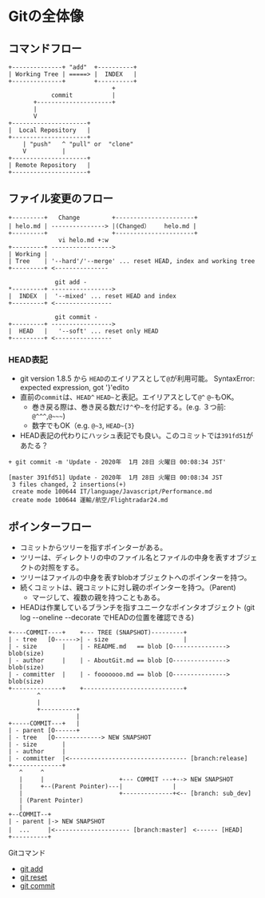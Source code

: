 # Gitの全体像

## コマンドフロー
```
+--------------+ "add"  +----------+
| Working Tree | =====> |  INDEX   |
+--------------+        +----------+
                             +
            commit           |
       +---------------------+
       |
       V
+---------------------+
|  Local Repository   |
+---------------------+
    | "push"   ^ "pull" or  "clone"
    V          |
+---------------------+
| Remote Repository   |
+---------------------+

```
## ファイル変更のフロー
```
+---------+   Change         +----------------------+
| helo.md | ---------------> |(Changed）    helo.md |
+---------+                  +----------------------+
              vi helo.md +:w
+---------+ ----------------->
| Working |
| Tree    | '--hard'/'--merge' ... reset HEAD, index and working tree 
+---------+ <---------------

             git add -
*---------+ ----------------->
|  INDEX  |  '--mixed' ... reset HEAD and index
+---------+ <----------------

             git commit -
+---------+ ----------------->
|  HEAD   |   '--soft' ... reset only HEAD
+---------+ <----------------

```

### HEAD表記
- git version 1.8.5 から `HEAD`のエイリアスとして`@`が利用可能。
SyntaxError: expected expression, got '}'edito
- 直前の`commit`は、`HEAD^` `HEAD~`と表記。エイリアスとして`@^` `@~`もOK。
  - 巻き戻る際は、巻き戻る数だけ`^`や`~`を付記する。(e.g. ３つ前: `@^^^`,`@~~~`)
  - 数字でもOK（e.g. `@~3`, `HEAD~{3}`
- HEAD表記の代わりにハッシュ表記でも良い。このコミットでは`391fd51`があたる？

```
+ git commit -m 'Update - 2020年  1月 28日 火曜日 00:08:34 JST'

[master 391fd51] Update - 2020年  1月 28日 火曜日 00:08:34 JST
 3 files changed, 2 insertions(+)
 create mode 100644 IT/language/Javascript/Performance.md
 create mode 100644 運輸/航空/Flightradar24.md
```
 
 
## ポインターフロー
-  コミットからツリーを指すポインターがある。
-  ツリーは、ディレクトリの中のファイル名とファイルの中身を表すオブジェクトの対照をする。
-  ツリーはファイルの中身を表すblobオブジェクトへのポインターを持つ。
-  続くコミットは、親コミットに対し親のポインターを持つ。（Parent)
   - マージして、複数の親を持つこともある。
- HEADは作業しているブランチを指すユニークなポインタオブジェクト (git log --oneline --decorate でHEADの位置を確認できる)


```
+----COMMIT----+    +--- TREE (SNAPSHOT)---------+
| - tree   [O------>| - size                     |
| - size       |    | - README.md   == blob [O---------------> blob(size)
| - author     |    | - AboutGit.md == blob [O---------------> blob(size)
| - committer  |    | - fooooooo.md == blob [O---------------> blob(size)
+--------------+    +----------------------------+
        ^
        |
        +----------+
                   |
+-----COMMIT---+   |
| - parent [O------+
| - tree   [O-------------> NEW SNAPSHOT
| - size       |
| - author     |
| - committer  |<--------------------------------- [branch:release]
+--------------+
   ^     ^
   |     |                     +--- COMMIT ---+--> NEW SNAPSHOT 
   |     +--(Parent Pointer)---|              |
   |                           +--------------+<-- [branch: sub_dev]
   | (Parent Pointer)
   |
+--COMMIT--+
| - parent |-> NEW SNAPSHOT
|  ...     |<--------------------- [branch:master]　<------ [HEAD]
+----------+
```


Gitコマンド
- [git add](::IT/git/git_add.md)
- [git reset](::IT/git/git_reset.md)
- [git commit](::IT/git/git_commit.md)

